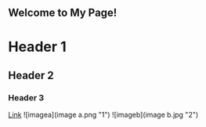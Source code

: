 ## Welcome to My Page!
# Header 1
## Header 2
### Header 3
[Link](https://cskmathcircle.org/)
![imagea](image a.png "1")
![imageb](image b.jpg "2")
